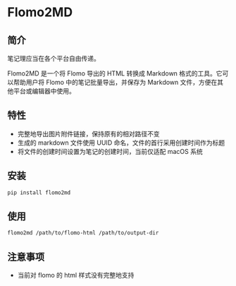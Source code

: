 # Flomo2MD

## 简介

笔记理应当在各个平台自由传递。

Flomo2MD 是一个将 Flomo 导出的 HTML 转换成 Markdown 格式的工具。它可以帮助用户将 Flomo 中的笔记批量导出，并保存为 Markdown 文件，方便在其他平台或编辑器中使用。

## 特性

- 完整地导出图片附件链接，保持原有的相对路径不变
- 生成的 markdown 文件使用 UUID 命名，文件的首行采用创建时间作为标题
- 将文件的创建时间设置为笔记的创建时间，当前仅适配 macOS 系统

## 安装

```bash
pip install flomo2md
```

## 使用

```bash
flomo2md /path/to/flomo-html /path/to/output-dir
```

## 注意事项

- 当前对 flomo 的 html 样式没有完整地支持
